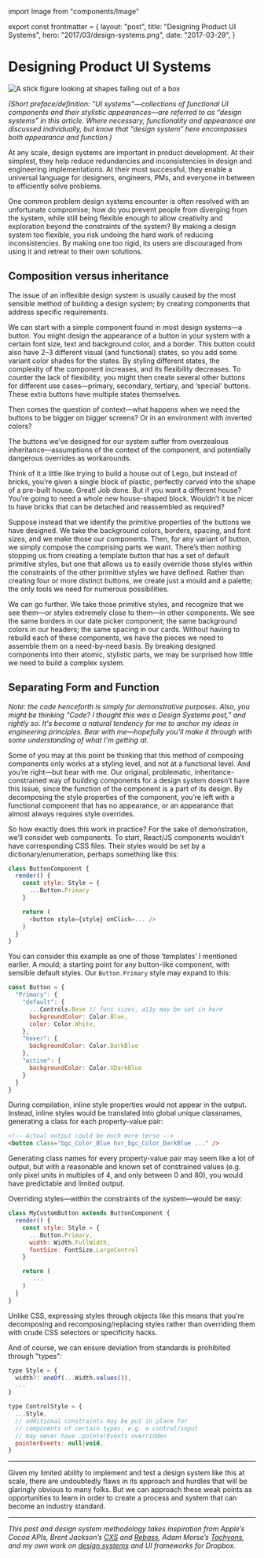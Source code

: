 import Image from "components/Image"

export const frontmatter = {
  layout: "post",
  title: "Designing Product UI Systems",
  hero: "2017/03/design-systems.png",
  date: "2017-03-29",
}

# Designing Product UI Systems

<Image
  alt="A stick figure looking at shapes falling out of a box"
  src="2017/03/design-systems.png"
/>

_(Short preface/definition: “UI systems”—collections of functional UI
components and their stylistic appearances—are referred to as “design systems”
in this article. Where necessary, functionality and appearance are discussed
individually, but know that “design system” here encompasses both appearance and
function.)_

At any scale, design systems are important in product development. At their
simplest, they help reduce redundancies and inconsistencies in design and
engineering implementations. At their most successful, they enable a universal
language for designers, engineers, PMs, and everyone in between to efficiently
solve problems.

One common problem design systems encounter is often resolved with an
unfortunate compromise; how do you prevent people from diverging from the
system, while still being flexible enough to allow creativity and exploration
beyond the constraints of the system? By making a design system too flexible,
you risk undoing the hard work of reducing inconsistencies. By making one too
rigid, its users are discouraged from using it and retreat to their own
solutions.

## Composition versus inheritance

The issue of an inflexible design system is usually caused by the most sensible
method of building a design system; by creating components that address specific
requirements.

We can start with a simple component found in most design systems—a button. You
might design the appearance of a button in your system with a certain font size,
text and background color, and a border. This button could also have 2–3
different visual (and functional) states, so you add some variant color shades
for the states. By styling different states, the complexity of the component
increases, and its flexibility decreases. To counter the lack of flexibility,
you might then create several other buttons for different use cases—primary,
secondary, tertiary, and ‘special’ buttons. These extra buttons have multiple
states themselves.

Then comes the question of context—what happens when we need the buttons to be
bigger on bigger screens? Or in an environment with inverted colors?

The buttons we’ve designed for our system suffer from overzealous
inheritance—assumptions of the context of the component, and potentially
dangerous overrides as workarounds.

Think of it a little like trying to build a house out of Lego, but instead of
bricks, you’re given a single block of plastic, perfectly carved into the shape
of a pre-built house. Great! Job done. But if you want a different house? You’re
going to need a whole new house-shaped block. Wouldn’t it be nicer to have
bricks that can be detached and reassembled as required?

Suppose instead that we identify the primitive properties of the buttons we have
designed. We take the background colors, borders, spacing, and font sizes, and
we make those our components. Then, for any variant of button, we simply compose
the comprising parts we want. There’s then nothing stopping us from creating a
template button that has a set of default primitive styles, but one that allows
us to easily override those styles within the constraints of the other primitive
styles we have defined. Rather than creating four or more distinct buttons, we
create just a mould and a palette; the only tools we need for numerous
possibilities.

We can go further. We take those primitive styles, and recognize that we see
them—or styles extremely close to them—in other components. We see the same
borders in our date picker component; the same background colors in our headers;
the same spacing in our cards. Without having to rebuild each of these
components, we have the pieces we need to assemble them on a need-by-need basis.
By breaking designed components into their atomic, stylistic parts, we may be
surprised how little we need to build a complex system.

## Separating Form and Function

_Note: the code henceforth is simply for demonstrative purposes. Also, you
might be thinking “Code? I thought this was a Design Systems post,” and rightly
so. It's become a natural tendency for me to anchor my ideas in engineering
principles. Bear with me—hopefully you'll make it through with some
understanding of what I'm getting at._

Some of you may at this point be thinking that this method of composing
components only works at a styling level, and not at a functional level. And
you’re right—but bear with me. Our original, problematic,
inheritance-constrained way of building components for a design system doesn’t
have this issue, since the function of the component is a part of its design. By
decomposing the style properties of the component, you’re left with a functional
component that has no appearance, or an appearance that almost always requires
style overrides.

So how exactly does this work in practice? For the sake of demonstration, we’ll
consider web components. To start, React/JS components wouldn’t have
corresponding CSS files. Their styles would be set by a dictionary/enumeration,
perhaps something like this:

```js
class ButtonComponent {
  render() {
    const style: Style = {
      ...Button.Primary
    }

    return (
      <button style={style} onClick=... />
    )
  }
}
```

You can consider this example as one of those ‘templates’ I mentioned earlier. A
mould; a starting point for any button-like component, with sensible default
styles. Our `Button.Primary` style may expand to this:

```js
const Button = {
  "Primary": {
    "default": {
      ...Controls.Base // font sizes, a11y may be set in here
      backgroundColor: Color.Blue,
      color: Color.White,
    },
    "hover": {
      backgroundColor: Color.DarkBlue
    },
    "active": {
      backgroundColor: Color.XDarkBlue
    }
  }
}
```

During compilation, inline style properties would not appear in the output.
Instead, inline styles would be translated into global unique classnames,
generating a class for each property-value pair:

```html
<!-- Actual output could be much more terse -->
<button class="bgc_Color_Blue hvr_bgc_Color_DarkBlue ..." />
```

Generating class names for every property-value pair may seem like a lot of
output, but with a reasonable and known set of constrained values (e.g. only
pixel units in multiples of 4, and only between 0 and 80), you would have
predictable and limited output.

Overriding styles—within the constraints of the system—would be easy:

```js
class MyCustomButton extends ButtonComponent {
  render() {
    const style: Style = {
      ...Button.Primary,
      width: Width.FullWidth,
      fontSize: FontSize.LargeControl
    }

    return (
       ...
    )
  }
}
```

Unlike CSS, expressing styles through objects like this means that you’re
decomposing and recomposing/replacing styles rather than overriding them with
crude CSS selectors or specificity hacks.

And of course, we can ensure deviation from standards is prohibited through "types":

```js
type Style = {
  width?: oneOf(...Width.values()),
  ...
}

type ControlStyle = {
  ...Style,
  // additional constraints may be put in place for
  // components of certain types, e.g. a control/input
  // may never have .pointerEvents overridden
  pointerEvents: null|void,
}
```

---

Given my limited ability to implement and test a design system like this at
scale, there are undoubtedly flaws in its approach and hurdles that will be
glaringly obvious to many folks. But we can approach these weak points as
opportunities to learn in order to create a process and system that can become
an industry standard.

---

_This post and design system methodology takes inspiration from Apple’s Cocoa
APIs, Brent Jackson’s [CXS](https://github.com/jxnblk/cxs) and
[Rebass](https://github.com/jxnblk/rebass), Adam Morse’s
[Tachyons](https://github.com/tachyons-css/tachyons), and my own work on [design
systems](http://dropbox.github.io/scooter/) and UI frameworks for Dropbox._
